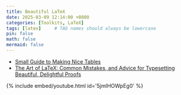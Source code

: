 ```yaml
---
title: Beautiful LaTeX
date: 2025-03-09 12:14:00 +0800
categories: [Toolkits, LaTeX]
tags: [latex]     # TAG names should always be lowercase
pin: false
math: false
mermaid: false
---
```


- [Small Guide to Making Nice Tables](https://people.inf.ethz.ch/markusp/teaching/guides/guide-tables.pdf)
- [The Art of LaTeX: Common Mistakes, and Advice for Typesetting Beautiful, Delightful Proofs](https://fanpu.io/blog/2023/latex-tips/)

{% include embed/youtube.html id='5jmIHOWpEg0' %}
